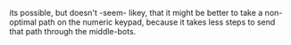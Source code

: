 its possible, but doesn't -seem- likey, that it might be better to take a non-optimal path on the numeric keypad, because it takes less steps to send that path through the middle-bots.
